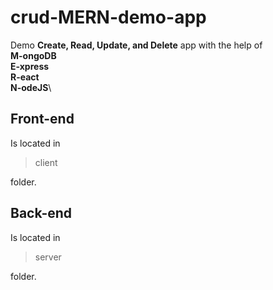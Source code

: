 # crud-MERN-demo-app

Demo **Create, Read, Update, and Delete** app with the help of\
**M-ongoDB**\
**E-xpress**\
**R-eact**\
**N-odeJS**\

## Front-end

Is located in

> client

folder.

## Back-end

Is located in

> server

folder.
